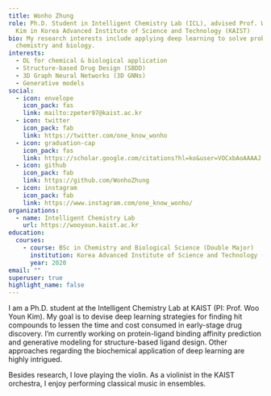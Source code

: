 ```yaml
---
title: Wonho Zhung
role: Ph.D. Student in Intelligent Chemistry Lab (ICL), advised Prof. Woo Youn
  Kim in Korea Advanced Institute of Science and Technology (KAIST)
bio: My research interests include applying deep learning to solve problems in
  chemistry and biology.
interests:
  - DL for chemical & biological application
  - Structure-based Drug Design (SBDD)
  - 3D Graph Neural Networks (3D GNNs)
  - Generative models
social:
  - icon: envelope
    icon_pack: fas
    link: mailto:zpeter97@kaist.ac.kr
  - icon: twitter
    icon_pack: fab
    link: https://twitter.com/one_know_wonho
  - icon: graduation-cap
    icon_pack: fas
    link: https://scholar.google.com/citations?hl=ko&user=VOCxbAoAAAAJ
  - icon: github
    icon_pack: fab
    link: https://github.com/WonhoZhung
  - icon: instagram
    icon_pack: fab
    link: https://www.instagram.com/one_know_wonho/
organizations:
  - name: Intelligent Chemistry Lab
    url: https://wooyoun.kaist.ac.kr
education:
  courses:
    - course: BSc in Chemistry and Biological Science (Double Major)
      institution: Korea Advanced Institute of Science and Technology (KAIST)
      year: 2020
email: ""
superuser: true
highlight_name: false
---
```

I am a Ph.D. student at the Intelligent Chemistry Lab at KAIST (PI: Prof. Woo Youn Kim). My goal is to devise deep learning strategies for finding hit compounds to lessen the time and cost consumed in early-stage drug discovery. I’m currently working on protein-ligand binding affinity prediction and generative modeling for structure-based ligand design. Other approaches regarding the biochemical application of deep learning are highly intrigued.

Besides research, I love playing the violin. As a violinist in the KAIST orchestra, I enjoy performing classical music in ensembles.